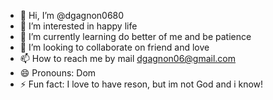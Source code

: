 - 👋 Hi, I’m @dgagnon0680
- 👀 I’m interested in happy life
- 🌱 I’m currently learning do better of me and be patience
- 💞️ I’m looking to collaborate on friend and love
- 📫 How to reach me by mail dgagnon06@gmail.com
- 😄 Pronouns: Dom
- ⚡ Fun fact: I love to have reson, but im not God and i know!

<!---
dgagnon0680/dgagnon0680 is a ✨ special ✨ repository because its `README.md` (this file) appears on your GitHub profile.
You can click the Preview link to take a look at your changes.
--->

